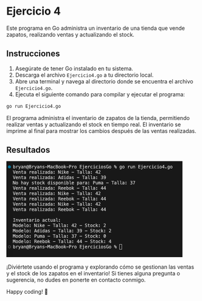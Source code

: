 # Ejercicio 4

Este programa en Go administra un inventario de una tienda que vende zapatos, realizando ventas y actualizando el stock.

## Instrucciones

1. Asegúrate de tener Go instalado en tu sistema.
2. Descarga el archivo `Ejercicio4.go` a tu directorio local.
3. Abre una terminal y navega al directorio donde se encuentra el archivo `Ejercicio4.go`.
4. Ejecuta el siguiente comando para compilar y ejecutar el programa:

```bash
go run Ejercicio4.go
```

El programa administra el inventario de zapatos de la tienda, permitiendo realizar ventas y actualizando el stock en tiempo real. El inventario se imprime al final para mostrar los cambios después de las ventas realizadas.

## Resultados

![Screenshot (160)](https://github.com/Bryancampos20/LenguajesDeProgramacion/blob/main/Recursos/Go/Ejercicio4.png)

¡Diviértete usando el programa y explorando cómo se gestionan las ventas y el stock de los zapatos en el inventario! Si tienes alguna pregunta o sugerencia, no dudes en ponerte en contacto conmigo.

Happy coding! 🚀